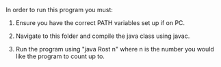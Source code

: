 In order to run this program you must:

1.	Ensure you have the correct PATH variables set up if on PC.

2.	Navigate to this folder and compile the java class using javac.

3.	Run the program using "java Rost n" where n is the number you would like the program
	to count up to.